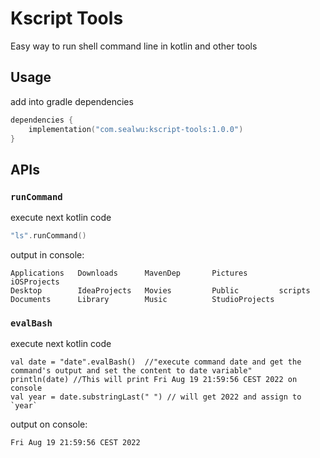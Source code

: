 # Kscript Tools

Easy way to run shell command line in kotlin and other tools

## Usage

add into gradle dependencies

```kotlin
dependencies {
    implementation("com.sealwu:kscript-tools:1.0.0")
}
```

## APIs

### `runCommand`

execute next kotlin code
```kotlin
"ls".runCommand()
```
output in console:
```shell
Applications   Downloads      MavenDep       Pictures       iOSProjects
Desktop        IdeaProjects   Movies         Public         scripts
Documents      Library        Music          StudioProjects
```

### `evalBash`

execute next kotlin code
```
val date = "date".evalBash()  //"execute command date and get the command's output and set the content to date variable"
println(date) //This will print Fri Aug 19 21:59:56 CEST 2022 on console
val year = date.substringLast(" ") // will get 2022 and assign to `year`
```

output on console:
```shell
Fri Aug 19 21:59:56 CEST 2022
```